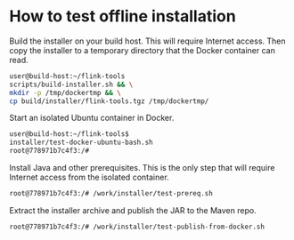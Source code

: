 
# How to test offline installation

Build the installer on your build host. This will require Internet access.
Then copy the installer to a temporary directory that the Docker container can read.
```bash
user@build-host:~/flink-tools
scripts/build-installer.sh && \
mkdir -p /tmp/dockertmp && \
cp build/installer/flink-tools.tgz /tmp/dockertmp/
```

Start an isolated Ubuntu container in Docker.
```bash
user@build-host:~/flink-tools$
installer/test-docker-ubuntu-bash.sh
root@778971b7c4f3:/#
```

Install Java and other prerequisites.
This is the only step that will require Internet access from the isolated container.
```bash
root@778971b7c4f3:/# /work/installer/test-prereq.sh
```

Extract the installer archive and publish the JAR to the Maven repo.
```bash
root@778971b7c4f3:/# /work/installer/test-publish-from-docker.sh
```
